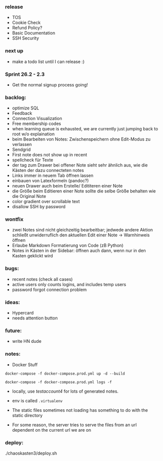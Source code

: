 ### release

* TOS
* Cookie Check
* Refund Policy?
* Basic Documentation
* SSH Security


### next up

* make a todo list until I can release :)

### Sprint 26.2 - 2.3

* Get the normal signup process going!

### backlog:

* optimize SQL
* Feedback
* Connection Visualization
* Free membership codes
* when learning queue is exhausted, we are currently just jumping back to root w/o explaination
* beim Bearbeiten von Notes: Zwischenspeichern ohne Edit-Modus zu verlassen
* Sendgrid
* First note does not show up in recent
* spellcheck für Texte
* der tag zum Drawer bei offener Note sieht sehr ähnlich aus, wie die Kästen der dazu connecteten notes
* Links immer in neuem Tab öffnen lassen
* einbauen von Latexformeln (pandoc?)
* neuen Drawer auch beim Erstelle/ Edititeren einer Note
* die Größe beim Editieren einer Note sollte die selbe Größe behalten wie die Original Note
* color gradient over scrollable text
* disallow SSH by password

### wontfix

* zwei Notes sind nicht gleichzeitig bearbeitbar; jedwede andere Aktion schließt unwiderruflich den aktuellen Edit einer Note -> Warnhinweis öffnen
* Erlaube Markdown Formatierung von Code (zB Python)
* Notes in Kästen in der Sidebar: öffnen auch dann, wenn nur in den Kasten geklickt wird


### bugs:

* recent notes (check all cases)
* active users only counts logins, and includes temp users
* password forgot connection problem

### ideas:

* Hypercard
* needs attention button

### future:

* write HN dude

### notes:

* Docker Stuff

`docker-compose -f docker-compose.prod.yml up -d --build`

`docker-compose -f docker-compose.prod.yml logs -f`

* locally, use *testaccount4* for lots of generated notes.
* env is called `.virtualenv`

* The static files sometimes not loading has something to do with the static directory
* For some reason, the server tries to serve the files from an url dependent on the current url we are on

### deploy:

./chaoskasten3/deploy.sh
